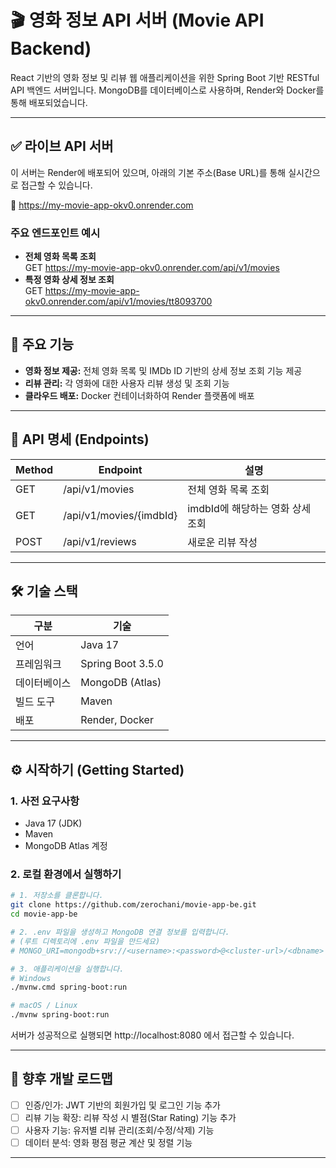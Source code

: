 # 🎬 영화 정보 API 서버 (Movie API Backend)

React 기반의 영화 정보 및 리뷰 웹 애플리케이션을 위한 Spring Boot 기반 RESTful API 백엔드 서버입니다. MongoDB를 데이터베이스로 사용하며, Render와 Docker를 통해 배포되었습니다.

---

## ✅ 라이브 API 서버
이 서버는 Render에 배포되어 있으며, 아래의 기본 주소(Base URL)를 통해 실시간으로 접근할 수 있습니다.

🔗 https://my-movie-app-okv0.onrender.com

### 주요 엔드포인트 예시
- **전체 영화 목록 조회**  
  GET https://my-movie-app-okv0.onrender.com/api/v1/movies
- **특정 영화 상세 정보 조회**  
  GET https://my-movie-app-okv0.onrender.com/api/v1/movies/tt8093700

---

## 🚀 주요 기능
- **영화 정보 제공:** 전체 영화 목록 및 IMDb ID 기반의 상세 정보 조회 기능 제공
- **리뷰 관리:** 각 영화에 대한 사용자 리뷰 생성 및 조회 기능
- **클라우드 배포:** Docker 컨테이너화하여 Render 플랫폼에 배포

---

## 📖 API 명세 (Endpoints)
| Method | Endpoint | 설명 |
|--------|-------------------------------|------------------------------|
| GET    | /api/v1/movies                | 전체 영화 목록 조회           |
| GET    | /api/v1/movies/{imdbId}       | imdbId에 해당하는 영화 상세 조회 |
| POST   | /api/v1/reviews               | 새로운 리뷰 작성              |


---

## 🛠️ 기술 스택
| 구분     | 기술                |
|----------|---------------------|
| 언어     | Java 17             |
| 프레임워크 | Spring Boot 3.5.0   |
| 데이터베이스 | MongoDB (Atlas)    |
| 빌드 도구 | Maven               |
| 배포     | Render, Docker       |

---

## ⚙️ 시작하기 (Getting Started)
### 1. 사전 요구사항
- Java 17 (JDK)
- Maven
- MongoDB Atlas 계정

### 2. 로컬 환경에서 실행하기
```bash
# 1. 저장소를 클론합니다.
git clone https://github.com/zerochani/movie-app-be.git
cd movie-app-be

# 2. .env 파일을 생성하고 MongoDB 연결 정보를 입력합니다.
# (루트 디렉토리에 .env 파일을 만드세요)
# MONGO_URI=mongodb+srv://<username>:<password>@<cluster-url>/<dbname>

# 3. 애플리케이션을 실행합니다.
# Windows
./mvnw.cmd spring-boot:run

# macOS / Linux
./mvnw spring-boot:run
```
서버가 성공적으로 실행되면 http://localhost:8080 에서 접근할 수 있습니다.

---

## 🧩 향후 개발 로드맵
- [ ] 인증/인가: JWT 기반의 회원가입 및 로그인 기능 추가
- [ ] 리뷰 기능 확장: 리뷰 작성 시 별점(Star Rating) 기능 추가
- [ ] 사용자 기능: 유저별 리뷰 관리(조회/수정/삭제) 기능
- [ ] 데이터 분석: 영화 평점 평균 계산 및 정렬 기능

---